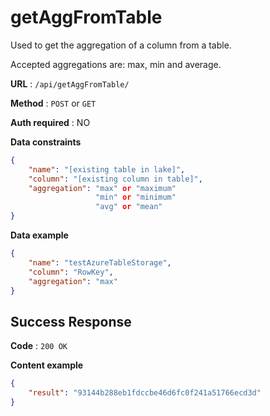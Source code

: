 # getAggFromTable

Used to get the aggregation of a column from a table. 

Accepted aggregations are: max, min and average.

**URL** : `/api/getAggFromTable/`

**Method** : `POST` or `GET`

**Auth required** : NO

**Data constraints**

```json
{
    "name": "[existing table in lake]",
    "column": "[existing column in table]",
    "aggregation": "max" or "maximum"
                   "min" or "minimum"
                   "avg" or "mean"
}
```

**Data example**

```json
{
    "name": "testAzureTableStorage",
    "column": "RowKey",
    "aggregation": "max"
}
```

## Success Response

**Code** : `200 OK`

**Content example**

```json
{
    "result": "93144b288eb1fdccbe46d6fc0f241a51766ecd3d"
}
```
